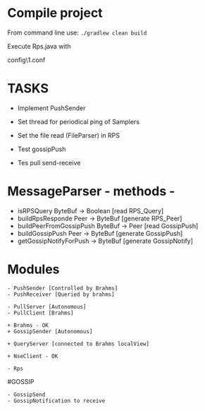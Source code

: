 # Compile project

From command line use:
`./gradlew clean build`

Execute Rps.java with

config\1.conf


# TASKS

- Implement PushSender
- Set thread for periodical ping of Samplers 
- Set the file read (FileParser) in RPS

- Test gossipPush
- Tes pull send-receive


# MessageParser  - methods - 
 - isRPSQuery               ByteBuf -> Boolean [read RPS_Query]
 - buildRpsResponde         Peer -> ByteBuf    [generate RPS_Peer]
 - buildPeerFromGossipPush  ByteBuf -> Peer    [read GossipPush]
 - buildGossipPush          Peer -> ByteBuf    [generate GossipPush]
 - getGossipNotifyForPush       -> ByteBuf     [generate GossipNotify]
 
 
# Modules 
    - PushSender [Controlled by Brahms]
    - PushReceiver [Queried by brahms]
    
    - PullServer [Autonomous]          
    - PullClient [Brahms]
    
    + Brahms - OK
    + GossipSender [Autonomous]

    + QueryServer [connected to Brahms localView]
    
    + NseClient - OK
    
    - Rps
    
#GOSSIP

    - GossipSend
    - GossipNotification to receive 